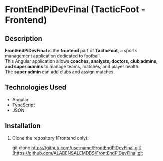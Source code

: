 # FrontEndPiDevFinal (TacticFoot - Frontend)

## Description
**FrontEndPiDevFinal** is the **frontend** part of **TacticFoot**, a sports management application dedicated to football.  
This Angular application allows **coaches, analysts, doctors, club admins, and super admins** to manage teams, matches, and player health.  
The **super admin** can add clubs and assign matches.  

## Technologies Used
- Angular  
- TypeScript  
- JSON  

## Installation
1. Clone the repository (Frontend only):  
   
   git clone https://github.com/username/FrontEndPiDevFinal.git](https://github.com/ALABENSALEMDBS/FrontEndPiDevFinal.git
